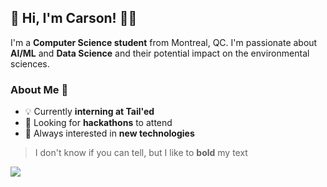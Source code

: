 ## 👋 Hi, I'm Carson! 👨‍💻

I'm a **Computer Science student** from Montreal, QC. I'm passionate about **AI/ML** and **Data Science** and their potential impact on the environmental sciences.

### About Me 🌟
- 💡 Currently **interning at Tail'ed**
- 🌱 Looking for **hackathons** to attend
- 🎯 Always interested in **new technologies**

> I don't know if you can tell, but I like to **bold** my text

<img src="https://komarev.com/ghpvc/?username=carsonSgit&&style=flat-square" align="center" />

